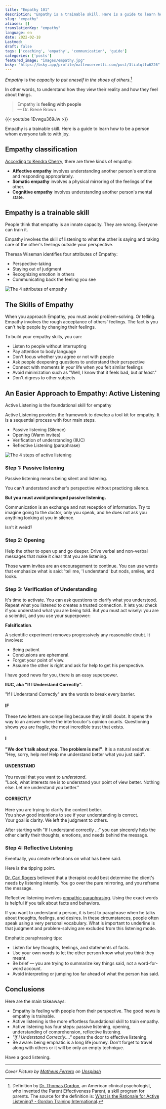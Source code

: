 ```yaml
---
title: "Empathy 101"
description: "Empathy is a trainable skill. Here is a guide to learn how to be a person whom everyone talks to with joy."
slug: "empathy"
aliases: []
translationKey: "empathy"
language: en
date: 2022-02-18
Lastmod: 
draft: false 
tags: ['coaching', 'empathy', 'communication', 'guide']
categories: ['posts']
featured_image: "images/empathy.jpg"
bsky: "https://bsky.app/profile/matteocervelli.com/post/3lialqtfw6226"
---
```

*Empathy* is the *capacity to put oneself in the shoes of others*.[^1]

In other words, to understand how they view their reality and how they feel about things.

> Empathy is **feeling with people**
> <br>&mdash; Dr. Brené Brown

{{< youtube 1Evwgu369Jw >}}

Empathy is a trainable skill. Here is a guide to learn how to be a person whom everyone talk to with joy.

## Empathy classification

[According to Kendra Cherry](https://www.verywellmind.com/what-is-empathy-2795562), there are three kinds of empathy:

* **Affective empathy** involves understanding another person's emotions and responding appropriately.
* **Somatic empathy** involves a physical mirroring of the feelings of the other.
* **Cognitive empathy** involves understanding another person's mental state.

## Empathy is a trainable skill

People think that empathy is an innate capacity. They are wrong. Everyone can train it.

Empathy involves the skill of listening to what the other is saying and taking care of the other's feelings outside your perspective.

Theresa Wiseman identifies four attributes of Empathy:

* Perspective-taking
* Staying out of judgment
* Recognizing emotion in others
* Communicating back the feeling you see

![The 4 attributes of empathy](/images/4-attributes-empathy.png "Graphic by the author")

## The Skills of Empathy

When you approach Empathy, you must avoid problem-solving. Or telling. Empathy involves the rough acceptance of others' feelings. The fact is you can't help people by changing their feelings.

To build your empathy skills, you can:

* Listen to people without interrupting
* Pay attention to body language
* Don't focus whether you agree or not with people
* Ask people deepening questions to understand their perspective
* Connect with moments in your life when you felt similar feelings
* Avoid minimization such as "Well, I know that it feels bad, but *at least*."
* Don't digress to other subjects

## An Easier Approach to Empathy: Active Listening

Active Listening is the foundational skill for empathy

Active Listening provides the framework to develop a tool kit for empathy.
It is a sequential process with four main steps.

* Passive listening (Silence)
* Opening (Warm invites)
* Verification of understanding (IIUC)
* Reflective Listening (paraphrase)

![The 4 steps of active listening](/images/4-steps-active-listening.png "Graphic by the author")

### Step 1: Passive listening

Passive listening means being silent and listening.

You can't understand another's perspective without practicing silence.

**But you must avoid prolonged passive listening.**

Communication is an exchange and not reception of information. Try to imagine going to the doctor, only you speak, and he does not ask you anything looking at you in silence.

Isn't it weird?

### Step 2: Opening

Help the other to open up and go deeper.
Drive verbal and non-verbal messages that make it clear that you are listening.

Those warm invites are an encouragement to continue. You can use words that emphasize what is said: 'tell me, 'I understand' but nods, smiles, and looks.

### Step 3: Verification of Understanding

It's time to activate.
You can ask questions to clarify what you understood. Repeat what you listened to creates a trusted connection.
It lets you check if you understand what you are being told.
But you must act wisely: you are a scientist, and you use your superpower:

**Falsification**.

A scientific experiment removes progressively any reasonable doubt. It involves:

* Being patient
* Conclusions are ephemeral.
* Forget your point of view.
* Assume the other is right and ask for help to get his perspective.

I have good news for you, there is an easy superpower.

**IIUC, aka "If I Understand Correctly".**

"If I Understand Correctly" are the words to break every barrier.

#### IF

These two letters are compelling because they instill doubt.
It opens the way to an answer where the interlocutor's opinion counts.
Questioning shows you are fragile, the most incredible trust that exists.

#### I

**"We don't talk about you. The problem is me!"**. It is a natural sedative: "Hey, sorry, help me! Help me understand better what you just said".

#### UNDERSTAND

You reveal that you want to *understand*.  
"Look, what interests me is to understand your point of view better. Nothing else. Let me understand you better."

#### CORRECTLY

Here you are trying to clarify the content better.  
You show good intentions to see if your understanding is correct.  
Your goal is clarity. We left the judgment to others.

After starting with "If I understand correctly ..:" you can sincerely help the other clarify their thoughts, emotions, and needs behind the message.

### Step 4: Reflective Listening

Eventually, you create reflections on what has been said.

Here is the tipping point.

[Dr. Carl Rogers](https://psychology.jrank.org/pages/536/Reflective-Listening.html#ixzz7KxNv46oc) believed that a therapist could best determine the client's needs by listening intently.
You go over the pure mirroring, and you reframe the message.

Reflective listening involves [empathic paraphrasing](https://doi.org/10.3389/fpsyg.2012.00482). Using the exact words is helpful if you talk about facts and behaviors.

If you want to understand a person, it is best to paraphrase when he talks about thoughts, feelings, and desires. In these circumstances, people often speak using a very personal vocabulary. What is important to underline is that judgment and problem-solving are excluded from this listening mode.

Emphatic paraphrasing tips:

* Listen for key thoughts, feelings, and statements of facts.
* Use your own words to let the other person know what you think they meant.
* Be brief — you are trying to summarize key things said, not a word-for-word account.
* Avoid interpreting or jumping too far ahead of what the person has said.

## Conclusions

Here are the main takeaways:

* Empathy is feeling with people from their perspective. The good news is empathy is trainable.
* Active listening is the more effortless foundational skill to train empathy.
* Active listening has four steps: passive listening, opening, understanding of comprehension, reflective listening.
* *"If I Understand Correctly:…"* opens the door to effective listening.
* Be aware: being emphatic is a long life journey. Don't forget to travel along with others or it will be only an empty technique.

Have a good listening.

---

*Cover Picture by <a href="https://unsplash.com/it/@matheusferrero?utm_content=creditCopyText&utm_medium=referral&utm_source=unsplash">Matheus Ferrero</a> on <a href="https://unsplash.com/it/foto/persona-che-si-tiene-per-mano-yfmjALh1S6s?utm_content=creditCopyText&utm_medium=referral&utm_source=unsplash">Unsplash</a>*

[^1]: Definition by [Dr. Thomas Gordon](https://en.wikipedia.org/wiki/Thomas_Gordon_(psychologist)), an American clinical psychologist, who invented the Parent Effectiveness Parent, a skill program for parents. The source for the definition is: [What is the Rationale for Active Listening? - Gordon Training International](https://www.gordontraining.com/leadership/what-is-the-rationale-for-active-listening/).
